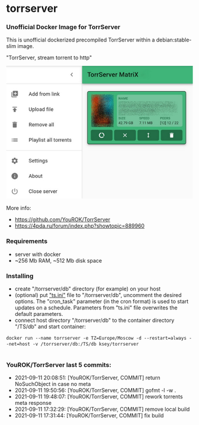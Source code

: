 # torrserver
### Unofficial Docker Image for TorrServer

This is unofficial dockerized precompiled TorrServer within a debian:stable-slim image.

"TorrServer, stream torrent to http"

![TorrServer](https://raw.githubusercontent.com/MrKsey/torrserver/master/ts.jpg)

More info:
- https://github.com/YouROK/TorrServer
- https://4pda.ru/forum/index.php?showtopic=889960

### Requirements

* server with docker
* ~256 Mb RAM, ~512 Mb disk space 

### Installing

- сreate "/torrserver/db" directory (for example) on your host
- (optional) put ["ts.ini"](https://raw.githubusercontent.com/MrKsey/torrserver/master/ts.ini) file to "/torrserver/db", uncomment the desired options. The "cron_task" parameter (in the cron format) is used to start updates on a schedule. Parameters from "ts.ini" file overwrites the default parameters.
- connect host directory "/torrserver/db" to the container directory "/TS/db" and start container:
```
docker run --name torrserver -e TZ=Europe/Moscow -d --restart=always --net=host -v /torrserver/db:/TS/db ksey/torrserver
```







# #
### YouROK/TorrServer last 5 commits:
* 2021-09-11 20:08:51: [YouROK/TorrServer, COMMIT] return NoSuchObject in case no meta
* 2021-09-11 19:50:56: [YouROK/TorrServer, COMMIT] gofmt -l -w .
* 2021-09-11 19:48:07: [YouROK/TorrServer, COMMIT] rework torrents meta response
* 2021-09-11 17:32:29: [YouROK/TorrServer, COMMIT] remove local build
* 2021-09-11 17:31:44: [YouROK/TorrServer, COMMIT] fix build

